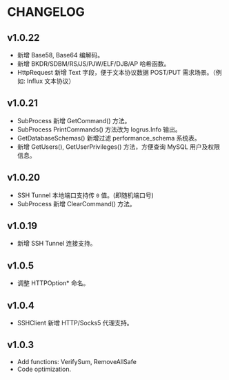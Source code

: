 # CHANGELOG

## v1.0.22

* 新增 Base58, Base64 编解码。
* 新增 BKDR/SDBM/RS/JS/PJW/ELF/DJB/AP 哈希函数。
* HttpRequest 新增 Text 字段，便于文本协议数据 POST/PUT 需求场景。（例如: Influx 文本协议）

## v1.0.21

* SubProcess 新增 GetCommand() 方法。
* SubProcess PrintCommands() 方法改为 logrus.Info 输出。
* GetDatabaseSchemas() 新增过滤 performance_schema 系统表。
* 新增 GetUsers(), GetUserPrivileges() 方法，方便查询 MySQL 用户及权限信息。

## v1.0.20

* SSH Tunnel 本地端口支持传 `0` 值。(即随机端口号)
* SubProcess 新增 ClearCommand() 方法。

## v1.0.19

* 新增 SSH Tunnel 连接支持。

## v1.0.5

* 调整 HTTPOption* 命名。

## v1.0.4

* SSHClient 新增 HTTP/Socks5 代理支持。

## v1.0.3

* Add functions: VerifySum, RemoveAllSafe
* Code optimization.
